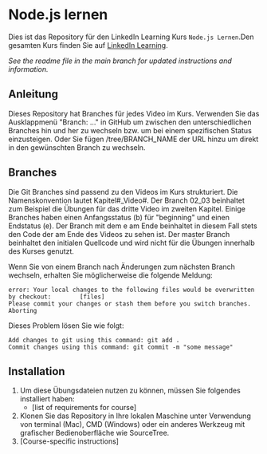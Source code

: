 # Node.js lernen
Dies ist das Repository für den LinkedIn Learning Kurs `Node.js Lernen`.Den gesamten Kurs finden Sie auf [LinkedIn Learning][lil-course-url].

_See the readme file in the main branch for updated instructions and information._
## Anleitung
Dieses Repository hat Branches für jedes Video im Kurs. Verwenden Sie das Ausklappmenü "Branch: ..." in GitHub um zwischen den unterschiedlichen Branches hin und her zu wechseln bzw. um bei einem spezifischen Status einzusteigen. Oder Sie fügen /tree/BRANCH_NAME der URL hinzu um direkt in den gewünschten Branch zu wechseln.

## Branches
Die Git Branches sind passend zu den Videos im Kurs strukturiert. Die Namenskonvention lautet Kapitel#_Video#. Der Branch 02_03 beinhaltet zum Beispiel die Übungen für das dritte Video im zweiten Kapitel. Einige Branches haben einen Anfangsstatus (b) für "beginning" und einen Endstatus (e). Der Branch mit dem e am Ende beinhaltet in diesem Fall stets den Code der am Ende des Videos zu sehen ist. Der master Branch beinhaltet den initialen Quellcode und wird nicht für die Übungen innerhalb des Kurses genutzt.

Wenn Sie von einem Branch nach Änderungen zum nächsten Branch wechseln, erhalten Sie möglicherweise die folgende Meldung:

    error: Your local changes to the following files would be overwritten by checkout:        [files]
    Please commit your changes or stash them before you switch branches.
    Aborting

Dieses Problem lösen Sie wie folgt: 
	
    Add changes to git using this command: git add .
    Commit changes using this command: git commit -m "some message"

## Installation
1. Um diese Übungsdateien nutzen zu können, müssen Sie folgendes installiert haben:
	- [list of requirements for course]
2. Klonen Sie das Repository in Ihre lokalen Maschine unter Verwendung von terminal (Mac), CMD (Windows) oder ein anderes Werkzeug mit grafischer Bedienoberfläche wie SourceTree.
3. [Course-specific instructions]


[0]: # (Replace these placeholder URLs with actual course URLs)

[lil-course-url]: https://www.linkedin.com/learning/
[lil-thumbnail-url]: http://

